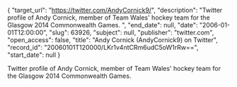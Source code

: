 {
  "target_url": "https://twitter.com/AndyCornick9/", 
  "description": "Twitter profile of Andy Cornick, member of Team Wales' hockey team for the Glasgow 2014 Commonwealth Games. ", 
  "end_date": null, 
  "date": "2006-01-01T12:00:00", 
  "slug": 63926, 
  "subject": null, 
  "publisher": "twitter.com", 
  "open_access": false, 
  "title": "Andy Cornick (AndyCornick9) on Twitter", 
  "record_id": "20060101T120000/LKr1v4ntCRm6udC5oW1rRw==", 
  "start_date": null
}

Twitter profile of Andy Cornick, member of Team Wales' hockey team for the Glasgow 2014 Commonwealth Games. 